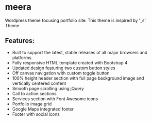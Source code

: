# meera

Wordpress theme focusing portfolio site. This theme is inspired by '_s' Theme

## Features:
- Built to support the latest, stable releases of all major browsers and platforms.
- Fully responsive HTML template created with Bootstrap 4
- Updated design featuring two custom button styles
- Off canvas navigation with custom toggle button
- 100% height header section with full page background image and vertically centered content
- Smooth page scrolling using jQuery
- Call to action sections
- Services section with Font Awesome icons
- Portfolio image grid
- Google Maps integrated footer
- Footer with social icons
